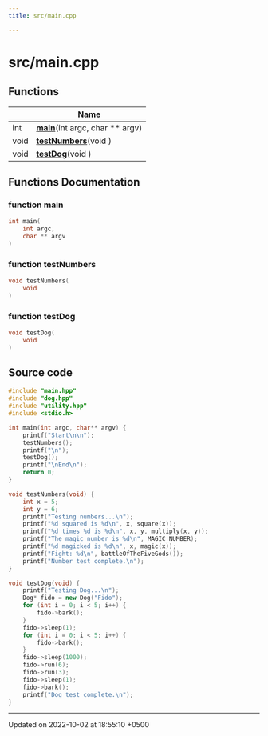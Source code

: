 ```yaml
---
title: src/main.cpp

---
```


# src/main.cpp



## Functions

|                | Name           |
| -------------- | -------------- |
| int | **[main](Files/main_8cpp.md#function-main)**(int argc, char ** argv) |
| void | **[testNumbers](Files/main_8cpp.md#function-testnumbers)**(void ) |
| void | **[testDog](Files/main_8cpp.md#function-testdog)**(void ) |


## Functions Documentation

### function main

```cpp
int main(
    int argc,
    char ** argv
)
```


### function testNumbers

```cpp
void testNumbers(
    void 
)
```


### function testDog

```cpp
void testDog(
    void 
)
```




## Source code

```cpp
#include "main.hpp"
#include "dog.hpp"
#include "utility.hpp"
#include <stdio.h>

int main(int argc, char** argv) {
    printf("Start\n\n");
    testNumbers();
    printf("\n");
    testDog();
    printf("\nEnd\n");
    return 0;
}

void testNumbers(void) {
    int x = 5;
    int y = 6;
    printf("Testing numbers...\n");
    printf("%d squared is %d\n", x, square(x));
    printf("%d times %d is %d\n", x, y, multiply(x, y));
    printf("The magic number is %d\n", MAGIC_NUMBER);
    printf("%d magicked is %d\n", x, magic(x));
    printf("Fight: %d\n", battleOfTheFiveGods());
    printf("Number test complete.\n");
}

void testDog(void) {
    printf("Testing Dog...\n");
    Dog* fido = new Dog("Fido");
    for (int i = 0; i < 5; i++) {
        fido->bark();
    }
    fido->sleep(1);
    for (int i = 0; i < 5; i++) {
        fido->bark();
    }
    fido->sleep(1000);
    fido->run(6);
    fido->run(3);
    fido->sleep(1);
    fido->bark();
    printf("Dog test complete.\n");
}
```


-------------------------------

Updated on 2022-10-02 at 18:55:10 +0500
